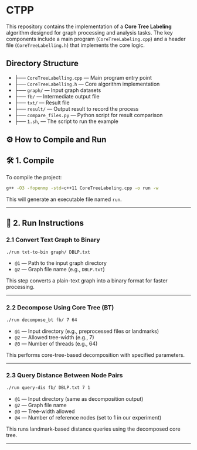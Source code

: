 # CTPP
This repository contains the implementation of a **Core Tree Labeling** algorithm designed for graph processing and analysis tasks. The key components include a main program (`CoreTreeLabeling.cpp`) and a header file (`CoreTreeLabelling.h`) that implements the core logic.

## Directory Structure
- ├── `CoreTreeLabelling.cpp` — Main program entry point  
- ├── `CoreTreeLabelling.h` — Core algorithm implementation  
- ├── `graph/` — Input graph datasets  
- ├── `fb/` — Intermediate output file
- ├── `txt/` — Result file
- ├── `result/` — Output result to record the process
- ├── `compare_files.py` — Python script for result comparison  
- ├── `1.sh`, — The script to run the example  

## ⚙️ How to Compile and Run

## 🛠️ 1. Compile

To compile the project:

```bash
g++ -O3 -fopenmp -std=c++11 CoreTreeLabeling.cpp -o run -w
```

This will generate an executable file named `run`.

---

## 🚀 2. Run Instructions

### 2.1 Convert Text Graph to Binary

```bash
./run txt-to-bin graph/ DBLP.txt
```

- `@1` — Path to the input graph directory  
- `@2` — Graph file name (e.g., `DBLP.txt`)  

This step converts a plain-text graph into a binary format for faster processing.

---

### 2.2 Decompose Using Core Tree (BT)

```bash
./run decompose_bt fb/ 7 64
```

- `@1` — Input directory (e.g., preprocessed files or landmarks)  
- `@2` — Allowed tree-width (e.g., 7)  
- `@3` — Number of threads (e.g., 64)

This performs core-tree-based decomposition with specified parameters.

---

### 2.3 Query Distance Between Node Pairs

```bash
./run query-dis fb/ DBLP.txt 7 1
```

- `@1` — Input directory (same as decomposition output)  
- `@2` — Graph file name  
- `@3` — Tree-width allowed  
- `@4` — Number of reference nodes (set to 1 in our experiment)

This runs landmark-based distance queries using the decomposed core tree.

---
